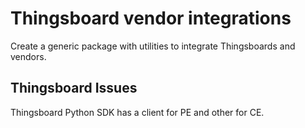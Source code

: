 # Thingsboard vendor integrations

Create a generic package with utilities to integrate Thingsboards and vendors.

## Thingsboard Issues

Thingsboard Python SDK has a client for PE and other for CE.
